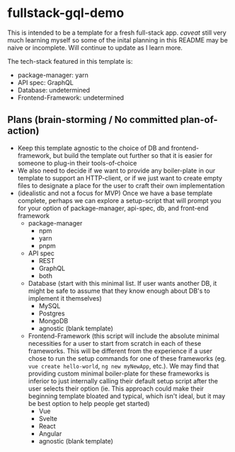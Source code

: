 # fullstack-gql-demo

This is intended to be a template for a fresh full-stack app. *caveat* still very much learning myself so some of the inital planning in this README may be naive or incomplete. Will continue to update as I learn more.

The tech-stack featured in this template is:

- package-manager: yarn
- API spec: GraphQL
- Database: undetermined
- Frontend-Framework: undetermined

## Plans (brain-storming / No committed plan-of-action)

- Keep this template agnostic to the choice of DB and frontend-framework, but build the template out further so that it is easier for someone to plug-in their tools-of-choice
- We also need to decide if we want to provide any boiler-plate in our template to support an HTTP-client, or if we just want to create empty files to designate a place for the user to craft their own implementation
- (idealistic and not a focus for MVP) Once we have a base template complete, perhaps we can explore a setup-script that will prompt you for your option of package-manager, api-spec, db, and front-end framework
  - package-manager
    - npm
    - yarn
    - pnpm
  - API spec
    - REST
    - GraphQL
    - both
  - Database (start with this minimal list. If user wants another DB, it might be safe to assume that they know enough about DB's to implement it themselves)
    - MySQL
    - Postgres
    - MongoDB
    - agnostic (blank template)
  - Frontend-Framework (this script will include the absolute minimal necessities for a user to start from scratch in each of these frameworks. This will be different from the experience if a user chose to run the setup commands for one of these frameworks (eg. `vue create hello-world`, `ng new myNewApp`, etc.). We may find that providing custom minimal boiler-plate for these frameworks is inferior to just internally calling their default setup script after the user selects their option (ie. This approach could make their beginning template bloated and typical, which isn't ideal, but it may be best option to help people get started)
    - Vue
    - Svelte
    - React
    - Angular
    - agnostic (blank template)
